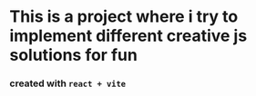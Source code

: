 # This is a project where i try to implement different creative js solutions for fun

### created with `react + vite`
